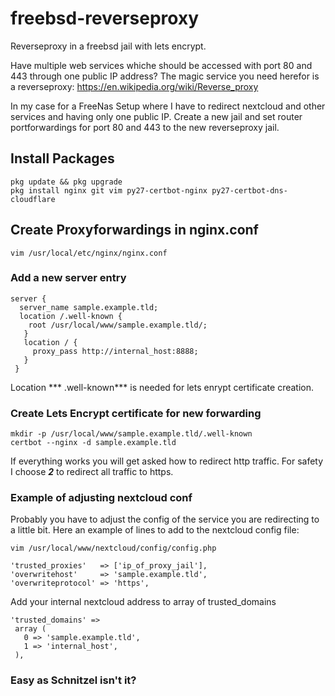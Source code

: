# freebsd-reverseproxy
Reverseproxy in a freebsd jail with lets encrypt. 

Have multiple web services whiche should be accessed with port 80 and 443 through one public IP address? The magic service you need herefor is a reverseproxy: https://en.wikipedia.org/wiki/Reverse_proxy

In my case for a FreeNas Setup where I have to redirect nextcloud and other services and having only one public IP.
Create a new jail and set router portforwardings for port 80 and 443 to the new reverseproxy jail.

## Install Packages
```
pkg update && pkg upgrade
pkg install nginx git vim py27-certbot-nginx py27-certbot-dns-cloudflare
```

## Create Proxyforwardings in nginx.conf
```
vim /usr/local/etc/nginx/nginx.conf
```
### Add a new server entry
```
server {
  server_name sample.example.tld;
  location /.well-known {
    root /usr/local/www/sample.example.tld/;
   }
   location / {
     proxy_pass http://internal_host:8888;
   }
 }
 ```
 
 Location *** .well-known*** is needed for lets enrypt certificate creation.
 
 ### Create Lets Encrypt certificate for new forwarding
 ```
 mkdir -p /usr/local/www/sample.example.tld/.well-known
 certbot --nginx -d sample.example.tld
 ```
 If everything works you will get asked how to redirect http traffic. For safety I choose ***2*** to redirect all traffic to https.
 
 ### Example of adjusting nextcloud conf
 Probably you have to adjust the config of the service you are redirecting to a little bit. Here an example of lines to add to the nextcloud config file:
 ```
 vim /usr/local/www/nextcloud/config/config.php
 ```
 ```
 'trusted_proxies'   => ['ip_of_proxy_jail'],
 'overwritehost'     => 'sample.example.tld',
 'overwriteprotocol' => 'https',
 ```
 Add your internal nextcloud address to array of trusted_domains
 ```
 'trusted_domains' =>
  array (
    0 => 'sample.example.tld',
    1 => 'internal_host',
  ),
  ```
 
 ### Easy as Schnitzel isn't it?
